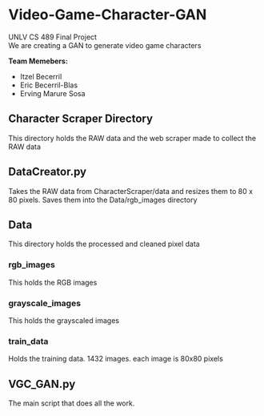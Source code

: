 # Video-Game-Character-GAN
UNLV CS 489 Final Project<br/> 
We are creating a GAN to generate video game characters

**Team Memebers:** <br/> 
- Itzel Becerril 
- Eric Becerril-Blas
- Erving Marure Sosa

## Character Scraper Directory
This directory holds the RAW data and the web scraper made to collect the RAW data

## DataCreator.py
Takes the RAW data from CharacterScraper/data and resizes them to 80 x 80 pixels. Saves them into the Data/rgb_images directory

## Data
This directory holds the processed and cleaned pixel data

### rgb_images
This holds the RGB images

### grayscale_images
This holds the grayscaled images 

### train_data
Holds the training data. 1432 images. each image is 80x80 pixels

## VGC_GAN.py
The main script that does all the work.

